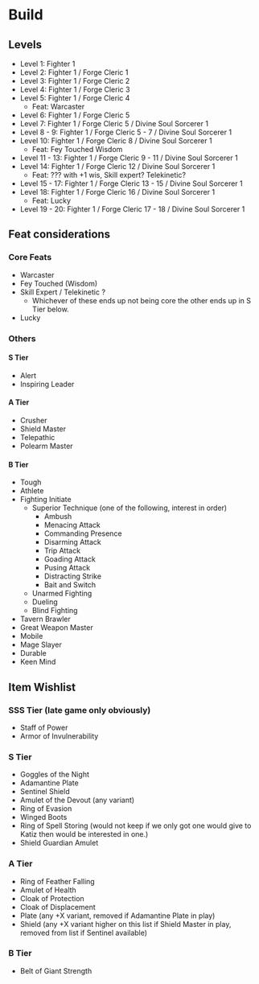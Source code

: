 # Build

## Levels
- Level 1: Fighter 1
- Level 2: Fighter 1 / Forge Cleric 1
- Level 3: Fighter 1 / Forge Cleric 2
- Level 4: Fighter 1 / Forge Cleric 3
- Level 5: Fighter 1 / Forge Cleric 4
	- Feat: Warcaster
- Level 6: Fighter 1 / Forge Cleric 5
- Level 7: Fighter 1 / Forge Cleric 5 / Divine Soul Sorcerer 1
- Level 8 - 9: Fighter 1 / Forge Cleric 5 - 7 / Divine Soul Sorcerer 1 
- Level 10: Fighter 1 / Forge Cleric 8 / Divine Soul Sorcerer 1
	- Feat: Fey Touched Wisdom
- Level 11 - 13: Fighter 1 / Forge Cleric 9 - 11 / Divine Soul Sorcerer 1
- Level 14: Fighter 1 / Forge Cleric 12 / Divine Soul Sorcerer 1
	- Feat: ??? with +1 wis, Skill expert? Telekinetic?
- Level 15 - 17: Fighter 1 / Forge Cleric 13 - 15 / Divine Soul Sorcerer 1
- Level 18: Fighter 1 / Forge Cleric 16 / Divine Soul Sorcerer 1
	- Feat: Lucky
- Level 19 - 20:  Fighter 1 / Forge Cleric 17 - 18 / Divine Soul Sorcerer 1


## Feat considerations

### Core Feats
- Warcaster
- Fey Touched (Wisdom)
- Skill Expert / Telekinetic ?
	- Whichever of these ends up not being core the other ends up in S Tier below.
- Lucky

### Others
#### S Tier
- Alert
- Inspiring Leader

#### A Tier
- Crusher
- Shield Master
- Telepathic
- Polearm Master

#### B Tier
- Tough
- Athlete
- Fighting Initiate
	- Superior Technique	(one of the following, interest in order)
		- Ambush
		- Menacing Attack
		- Commanding Presence
		- Disarming Attack
		- Trip Attack
		- Goading Attack
		- Pusing Attack
		- Distracting Strike
		- Bait and Switch		
	- Unarmed Fighting
	- Dueling
	- Blind Fighting	
- Tavern Brawler
- Great Weapon Master
- Mobile
- Mage Slayer
- Durable
- Keen Mind


## Item Wishlist

### SSS Tier (late game only obviously)
- Staff of Power
- Armor of Invulnerability

### S Tier
- Goggles of the Night
- Adamantine Plate
- Sentinel Shield
- Amulet of the Devout (any variant)
- Ring of Evasion
- Winged Boots
- Ring of Spell Storing (would not keep if we only got one would give to Katiz then would be interested in one.)
- Shield Guardian Amulet

### A Tier
- Ring of Feather Falling
- Amulet of Health
- Cloak of Protection
- Cloak of Displacement
- Plate (any +X variant, removed if Adamantine Plate in play)
- Shield (any +X variant higher on this list if Shield Master in play, removed from list if Sentinel available)
  
### B Tier
- Belt of <INSERT HERE> Giant Strength



 
